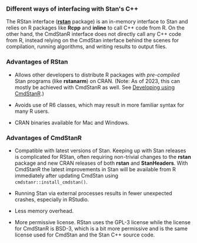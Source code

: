 ### Different ways of interfacing with Stan's C++

The RStan interface ([**rstan**](https://mc-stan.org/rstan/) package) is an
in-memory interface to Stan and relies on R packages like **Rcpp** and
**inline** to call C++ code from R. On the other hand, the CmdStanR interface
does not directly call any C++ code from R, instead relying on the CmdStan
interface behind the scenes for compilation, running algorithms, and writing
results to output files.

### Advantages of RStan

* Allows other developers to distribute R packages with
_pre-compiled_ Stan programs (like **rstanarm**) on CRAN. (Note: As of 2023,
this can mostly be achieved with CmdStanR as well. See
[Developing using CmdStanR](https://mc-stan.org/cmdstanr/articles/cmdstanr-internals.html#developing-using-cmdstanr).)

* Avoids use of R6 classes, which may result in more familiar syntax for many R users. 

* CRAN binaries available for Mac and Windows.

### Advantages of CmdStanR

* Compatible with latest versions of Stan. Keeping up with Stan releases is
complicated for RStan, often requiring non-trivial changes to the **rstan**
package and new CRAN releases of both **rstan** and **StanHeaders**. With
CmdStanR the latest improvements in Stan will be available from R immediately
after updating CmdStan using `cmdstanr::install_cmdstan()`.

* Running Stan via external processes results in fewer unexpected crashes,
especially in RStudio.

* Less memory overhead.

* More permissive license. RStan uses the GPL-3 license while the license for
CmdStanR is BSD-3, which is a bit more permissive and is the same license used
for CmdStan and the Stan C++ source code.
